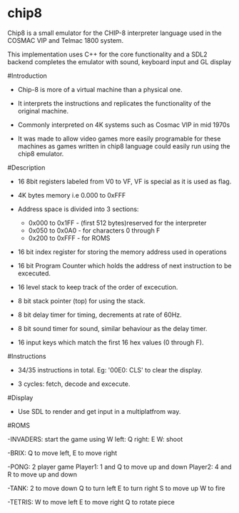 chip8
=====

Chip8 is a small emulator for the CHIP-8 interpreter language used in the COSMAC VIP and Telmac 1800 system.

This implementation uses C++ for the core functionality and a SDL2 backend completes the emulator with sound, keyboard input and GL display

#Introduction

- Chip-8 is more of a virtual machine than a physical one.

- It interprets the instructions and replicates the functionality of the original machine.

- Commonly interpreted on 4K systems such as Cosmac VIP in mid 1970s

- It was made to allow video games more easily programable for these machines as games written in chip8 language could easily run using the chip8 emulator.

#Description

- 16 8bit registers labeled from V0 to VF, VF is special as it is used as flag.

- 4K bytes memory i.e 0.000 to 0xFFF

- Address space is divided into 3 sections:
  - 0x000 to 0x1FF - (first 512 bytes)reserved for the interpreter
  - 0x050 to 0x0A0 - for characters 0 through F
  - 0x200 to 0xFFF - for ROMS

- 16 bit index register for storing the memory address used in operations

- 16 bit Program Counter which holds the address of next instruction to be excecuted.

- 16 level stack to keep track of the order of excecution.

- 8 bit stack pointer (top) for using the stack.

- 8 bit delay timer for timing, decrements at rate of 60Hz.

- 8 bit sound timer for sound, similar behaviour as the delay timer.

- 16 input keys which match the first 16 hex values (0 through F).

#Instructions

- 34/35 instructions in total. Eg: '00E0: CLS' to clear the display.

- 3 cycles: fetch, decode and excecute.

#Display

- Use SDL to render and get input in a multiplatfrom way.

#ROMS

-INVADERS: start the game using W
        left: Q
        right: E
        W: shoot

-BRIX: Q to move left, E to move right

-PONG: 2 player game
        Player1: 1 and Q to move up and down
        Player2: 4 and R to move up and down

-TANK: 2 to move down
        Q to turn left
        E to turn right
        S to move up
        W to fire

-TETRIS: W to move left
        E to move right
        Q to rotate piece
